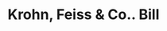 ---
doi: 10.7916/D81N9C70
date_other: '1880'
date_other_textual: 1880-1889
form: printed ephemera
genre:
- Invoices
name:
- Krohn, Feiss & Co.
object_in_context_url: https://biggert.cul.columbia.edu/items/view/ave_biggert_01263
subject_hierarchical_geographic:
- Cincinnati, Ohio, United States
subject_name:
- Krohn, Feiss & Co.
title: Krohn, Feiss & Co.. Bill
sort_title: Krohn, Feiss & Co.. Bill
call_number: ave_biggert_01263
coordinates:
- 39.1,-84.51666666666667
pid: ave_biggert_01263
identifiers: ave_biggert_01263
thumbnail: https://derivativo-1.library.columbia.edu/iiif/2/ldpd:343104/full/!256,256/0/native.jpg
permalink: "/biggert/ave_biggert_01263/"
layout: iiif-image-page
---
